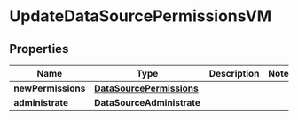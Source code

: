 

# UpdateDataSourcePermissionsVM


## Properties

| Name | Type | Description | Notes |
|------------ | ------------- | ------------- | -------------|
|**newPermissions** | [**DataSourcePermissions**](DataSourcePermissions.md) |  |  |
|**administrate** | **DataSourceAdministrate** |  |  |



